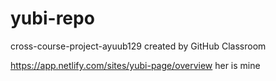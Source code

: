 # yubi-repo
cross-course-project-ayuub129 created by GitHub Classroom

 https://app.netlify.com/sites/yubi-page/overview her is mine
